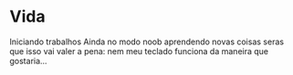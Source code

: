 # Vida
Iniciando trabalhos
Ainda no modo noob
aprendendo novas coisas
seras que isso vai valer a pena:
nem meu teclado funciona da maneira que gostaria...
